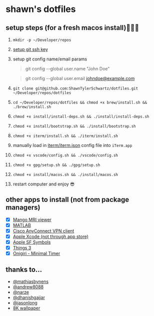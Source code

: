 # shawn's dotfiles

## setup steps (for a fresh macos install)👨🏼‍💻

1. `mkdir -p ~/Developer/repos`
2. [setup git ssh key](https://docs.github.com/en/authentication/connecting-to-github-with-ssh/generating-a-new-ssh-key-and-adding-it-to-the-ssh-agent)
3. setup git config name/email params

   > git config --global user.name "John Doe"

   > git config --global user.email johndoe@example.com

4. `git clone git@github.com:ShawnTylerSchwartz/dotfiles.git ~/Developer/repos/dotfiles`
5. `cd ~/Developer/repos/dotfiles && chmod +x brew/install.sh && ./brew/install.sh`
6. `chmod +x install/install-deps.sh && ./install/install-deps.sh`
7. `chmod +x install/bootstrap.sh && ./install/bootstrap.sh`
8. `chmod +x iterm/install.sh && ./iterm/install.sh`
9. manually load in [iterm/iterm.json](iterm/iterm.json) config file into `iTerm.app`
10. `chmod +x vscode/config.sh && ./vscode/config.sh`
11. `chmod +x gpg/setup.sh && ./gpg/setup.sh`
12. `chmod +x install/macos.sh && ./install/macos.sh`
13. restart computer and enjoy 😎

## other apps to install (not from package managers)

- [x] [Mango MRI viewer](https://mangoviewer.com/downloads/mango_mac.zip)
- [x] [MATLAB](https://www.mathworks.com/downloads/web_downloads/)
- [x] [Cisco AnyConnect VPN client](https://uit.stanford.edu/sites/default/files/installers/anyconnect/mac/InstallAnyConnect4.10.pkg)
- [x] [Apple Xcode (not through app store)](https://developer.apple.com/download/all/)
- [x] [Apple SF Symbols](https://developer.apple.com/sf-symbols/)
- [x] [Things 3](https://culturedcode.com/things/mac/appstore/)
- [x] [Onigiri - Minimal Timer](https://apps.apple.com/us/app/onigiri-minimal-timer/id1639917298?mt=12)

## thanks to...

- [@mathiasbynens](https://github.com/mathiasbynens/dotfiles)
- [@andrew8088](https://github.com/andrew8088/dotfiles)
- [@narze](https://github.com/narze/dotfiles)
- [@dhanishgajjar](https://github.com/dhanishgajjar/vscode-icons)
- [@jasonlong](https://github.com/jasonlong/iterm2-icons)
- [8K wallpaper](https://www.wallpaperflare.com/untitled-night-mountains-landscape-dark-minimal-4k-8k-wallpaper-saazn/download)
